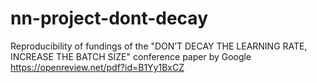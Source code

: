 # nn-project-dont-decay
Reproducibility of fundings of the "DON’T DECAY THE LEARNING RATE, INCREASE THE BATCH SIZE" conference paper by Google
https://openreview.net/pdf?id=B1Yy1BxCZ
